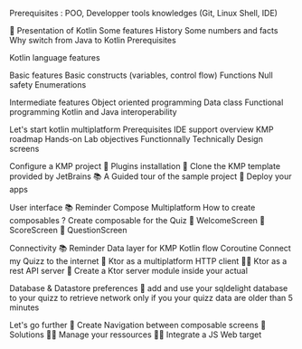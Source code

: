 Prerequisites : POO, Developper tools knowledges (Git, Linux Shell, IDE)

🚀 Presentation of Kotlin
Some features
History
Some numbers and facts
Why switch from Java to Kotlin
Prerequisites

Kotlin language features

Basic features
    Basic constructs (variables, control flow)
    Functions
    Null safety
    Enumerations

Intermediate features
    Object oriented programming
    Data class
    Functional programming
    Kotlin and Java interoperability
 
 Let's start kotlin multiplatform
    Prerequisites
    IDE support overview
    KMP roadmap
    Hands-on Lab objectives
    Functionnally
    Technically
    Design screens

Configure a KMP project
    🧪 Plugins installation
    🧪 Clone the KMP template provided by JetBrains
    📚 A Guided tour of the sample project
    🧪 Deploy your apps

User interface
    📚 Reminder
    Compose Multiplatform
    How to create composables ?
    Create composable for the Quiz
    🧪 WelcomeScreen
    🧪 ScoreScreen
    🧪 QuestionScreen

Connectivity
    📚 Reminder
    Data layer for KMP
    Kotlin flow
    Coroutine
    Connect my Quizz to the internet
    🧪 Ktor as a multiplatform HTTP client
    👷‍♂️ Ktor as a rest API server
    🧪 Create a Ktor server module inside your actual 

Database & Datastore preferences
    🧪 add and use your sqldelight database to your quizz to retrieve network only if you your quizz data are older than 5 minutes

Let's go further
    🧪 Create Navigation between composable screens
    🎯 Solutions
    👷‍♂️ Manage your ressources
    👷‍♂️ Integrate a JS Web target



